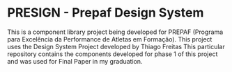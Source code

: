 # PRESIGN - Prepaf Design System

This is a component library project being developed for PREPAF (Programa para Excelência da Performance de Atletas em Formação).
This project uses the Design System Project developed by Thiago Freitas
This particular repository contains the components developed for phase 1 of this project and was used for Final Paper in my graduation.

